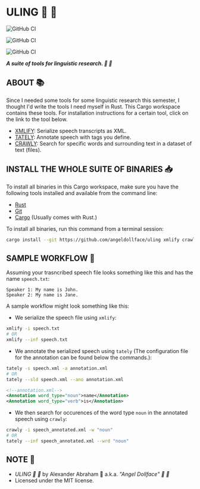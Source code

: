 # ULING :mag_right: :scroll:

![GitHub CI](https://github.com/angeldollface/uling/actions/workflows/xmlify.yml/badge.svg)

![GitHub CI](https://github.com/angeldollface/uling/actions/workflows/tately.yml/badge.svg)

![GitHub CI](https://github.com/angeldollface/uling/actions/workflows/crawly.yml/badge.svg)

***A suite of tools for linguistic research. :mag_right: :scroll:***

## ABOUT :books:

Since I needed some tools for some linguistic research this semester, I thought I'd write the tools I need myself in Rust. This Cargo workspace contains these tools. For installation instructions for a certain tool, click on the link to the tool below.

- [XMLIFY](xmlify/README.markdown): Serialize speech transcripts as XML.
- [TATELY](tately/README.markdown): Annotate speech with tags you define.
- [CRAWLY](crawly/README.markdown): Search for specific words and surrounding text in a dataset of text (files).

## INSTALL THE WHOLE SUITE OF BINARIES :inbox_tray:

To install all binaries in this Cargo workspace, make sure you have the following tools installed and available from the command line:

- [Rust](https://rust-lang.org)
- [Git](https://git-scm.org)
- [Cargo](https://crates.io) (Usually comes with Rust.)

To install all binaries, run this command from a terminal session:

```bash
cargo install --git https://github.com/angeldollface/uling xmlify crawly tately
```

## SAMPLE WORKFLOW :test_tube:

Assuming your trasncribed speech file looks something like this and has the name `speech.txt`:

```Text
Speaker 1: My name is John.
Speaker 2: My name is Jane.
```

A sample workflow might look something like this:

- We serialize the speech file using `xmlify`:

```bash
xmlify -i speech.txt
# OR
xmlify --inf speech.txt
```

- We annotate the serialized speech using `tately` (The configuration file for the annotation can be found below the commands.):

```bash
tately -s speech.xml -a annotation.xml
# OR
tately --sld speech.xml --ano annotation.xml
```

```XML
<!--annotation.xml-->
<Annotation word_type="noun">name</Annotation>
<Annotation word_type="verb">is</Annotation>
```

- We then search for occurences of the word type `noun` in the annotated speech using `crawly`:

```bash
crawly -i speech_annotated.xml -w "noun"
# OR
tately --inf speech_annotated.xml --wrd "noun"
```

## NOTE :scroll:

- *ULING :mag_right: :scroll:* by Alexander Abraham :black_heart: a.k.a. *"Angel Dollface" :dolls: :ribbon:*
- Licensed under the MIT license.
